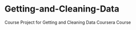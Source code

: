 Getting-and-Cleaning-Data
=========================

Course Project for Getting and Cleaning Data Coursera Course
